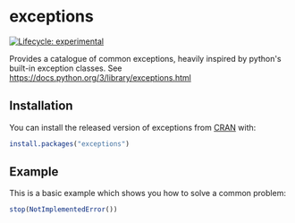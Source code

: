 
# exceptions

<!-- badges: start -->
[![Lifecycle: experimental](https://img.shields.io/badge/lifecycle-experimental-orange.svg)](https://www.tidyverse.org/lifecycle/#experimental)
<!-- badges: end -->

Provides a catalogue of common exceptions, heavily inspired by python's
built-in exception classes. See 
https://docs.python.org/3/library/exceptions.html

## Installation

You can install the released version of exceptions from [CRAN](https://CRAN.R-project.org) with:

``` r
install.packages("exceptions")
```

## Example

This is a basic example which shows you how to solve a common problem:

``` r
stop(NotImplementedError())
```

